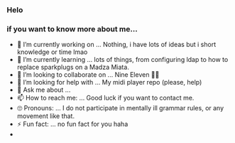 ### Helo

### if you want to know more about me...

- 🔭 I’m currently working on ...   Nothing, i have lots of ideas but i short knowledge or time lmao
- 🌱 I’m currently learning ...    lots of things, from configuring ldap to how to replace sparkplugs on a Madza Miata.
- 👯 I’m looking to collaborate on ...   Nine Eleven 🛫🏢
- 🤔 I’m looking for help with ...   My midi player repo (please, help)
- 💬 Ask me about ...
- 📫 How to reach me: ...   Good luck if you want to contact me.
- 🙄 Pronouns: ...   I do not participate in mentally ill grammar rules, or any movement like that.
- ⚡ Fun fact: ...   no fun fact for you haha
- 
<script type='text/javascript' src='//www.midijs.net/lib/midi.js'></script>
